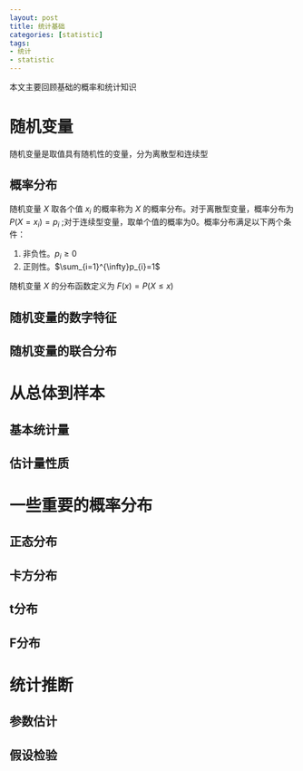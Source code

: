 ```yaml
---
layout: post
title: 统计基础
categories: [statistic]
tags:
- 统计
- statistic
---
```


本文主要回顾基础的概率和统计知识

#  随机变量

随机变量是取值具有随机性的变量，分为离散型和连续型

## 概率分布

随机变量 $X$ 取各个值 $x_{i}$ 的概率称为 $X$ 的概率分布。对于离散型变量，概率分布为 $P(X=x_{i})=p_{i}$ ;对于连续型变量，取单个值的概率为0。概率分布满足以下两个条件：

1. 非负性。$p_{i}\geq 0$
2. 正则性。$\sum_{i=1}^{\infty}p_{i}=1$

随机变量 $X$ 的分布函数定义为 $F(x)=P(X\leq x)$

## 随机变量的数字特征

## 随机变量的联合分布

# 从总体到样本

## 基本统计量

## 估计量性质

# 一些重要的概率分布

## 正态分布

## 卡方分布

## t分布

## F分布

# 统计推断

## 参数估计

## 假设检验
